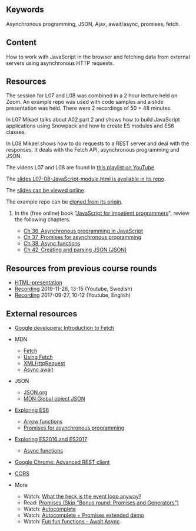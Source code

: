 ## Keywords

Asynchronous programming, JSON, Ajax, await/async, promises, <!--Webstorage, cookies, sessions --> fetch.


## Content

<!--
_To be released._
-->

How to work with JavaScript in the browser and fetching data from external servers using asynchronous HTTP requests.



## Resources

<!--
_To be released._
-->

The session for L07 and L08 was combined in a 2 hour lecture held on Zoom. An example repo was used with code samples and a slide presentation was held. There were 2 recordings of 50 + 48 minutes.

In L07 Mikael talks about A02 part 2 and shows how to build JavaScript applications using Snowpack and how to create ES modules and ES6 classes.

In L08 Mikael shows how to do requests to a REST server and deal with the responses. It deals with the Fetch API, asynchronous programming and JSON.

The videos L07 and L08 are found in [this playlist on YouTube](https://www.youtube.com/playlist?list=PLEtyhUSKTK3j1CnTUOZir50aN58GGQ7m6).

The [slides L07-08-JavaScript-module.html is available in its repo](https://gitlab.lnu.se/1dv525/content/slides).

The [slides can be viewed online](http://1dv525.mikaelroos.se/slides/L05-06-JavaScript-more.html).

The example repo can be [cloned from its origin](https://gitlab.lnu.se/1dv525/content/example).

<!--
The [examples from the lectures can be viewed online](http://1dv525.mikaelroos.se/example/).
-->

1. In the (free online) book "[JavaScript for impatient programmers](https://exploringjs.com/impatient-js/index.html)", review the following chapters.

    * [Ch 36 Asynchronous programming in JavaScript](https://exploringjs.com/impatient-js/ch_async-js.html)
    * [Ch 37 Promises for asynchronous programming](https://exploringjs.com/impatient-js/ch_promises.html)
    * [Ch 38 Async functions](https://exploringjs.com/impatient-js/ch_async-functions.html)
    * [Ch 42 Creating and parsing JSON (JSON)](https://exploringjs.com/impatient-js/ch_json.html)



## Resources from previous course rounds

<!--
https://raw.githubusercontent.com/CS-LNU-Learning-Objects/client-side-javascript/master/lectures/04-async.md
-->

- [HTML-presentation](https://rawgit.com/CS-LNU-Learning-Objects/client-side-javascript/master/lectures/04-async/index.html)
- [Recording](https://youtu.be/VLBsar9F-wA) 2019-11-26, 13-15 (Youtube, Swedish)
- [Recording](https://youtu.be/UlrnsPBJiW8) 2017-09-27, 10-12 (Youtube, English)



## External resources

* [Google developers: Introduction to Fetch](https://developers.google.com/web/updates/2015/03/introduction-to-fetch)

* MDN
    * [Fetch](https://developer.mozilla.org/en-US/docs/Web/API/Fetch_API)
    * [Using Fetch](https://developer.mozilla.org/en-US/docs/Web/API/Fetch_API/Using_Fetch)
    * [XMLHttpRequest](https://developer.mozilla.org/en-US/docs/Web/API/XMLHttpRequest)
    * [Async await](https://developer.mozilla.org/en-US/docs/Learn/JavaScript/Asynchronous/Async_await)

* JSON
    * [JSON.org](https://www.json.org/json-en.html)
    * [MDN Global object JSON](https://developer.mozilla.org/en-US/docs/Web/JavaScript/Reference/Global_Objects/JSON)

* [Exploring ES6](https://exploringjs.com/es6/index.html)
    * [Arrow functions](https://exploringjs.com/es6/ch_arrow-functions.html#ch_arrow-functions)
    * [Promises for asynchronous programming](https://exploringjs.com/es6/ch_promises.html)

* [Exploring ES2016 and ES2017](https://exploringjs.com/es2016-es2017/index.html)
    * [Async functions](https://exploringjs.com/es2016-es2017/ch_async-functions.html)

* [Google Chrome: Advanced REST client](https://chrome.google.com/webstore/detail/advanced-rest-client/hgmloofddffdnphfgcellkdfbfbjeloo?hl=sv)

* [CORS](https://www.w3.org/wiki/CORS_Enabled)

* More
    * Watch: [What the heck is the event loop anyway?](https://youtu.be/8aGhZQkoFbQ)
    * Read: [Promises (Skip "Bonus round: Promises and Generators")](http://www.html5rocks.com/en/tutorials/es6/promises/)
    * Watch: [Autocomplete](https://youtu.be/7nkTTeDhKyo)
    * Watch: [Autocomplete + Promises extended demo](https://youtu.be/K_elRJIJPqw)
    * Watch: [Fun fun functions - Await Async](https://www.youtube.com/watch?v=568g8hxJJp4)
